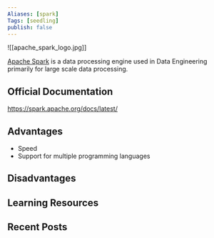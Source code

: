```yaml
---
Aliases: [spark]
Tags: [seedling]
publish: false
---
```


![[apache_spark_logo.jpg]]

[Apache Spark](https://spark.apache.org/) is a data processing engine used in Data Engineering primarily for large scale data processing.

## Official Documentation
https://spark.apache.org/docs/latest/

## Advantages
- Speed
- Support for multiple programming languages

## Disadvantages

## Learning Resources

## Recent Posts